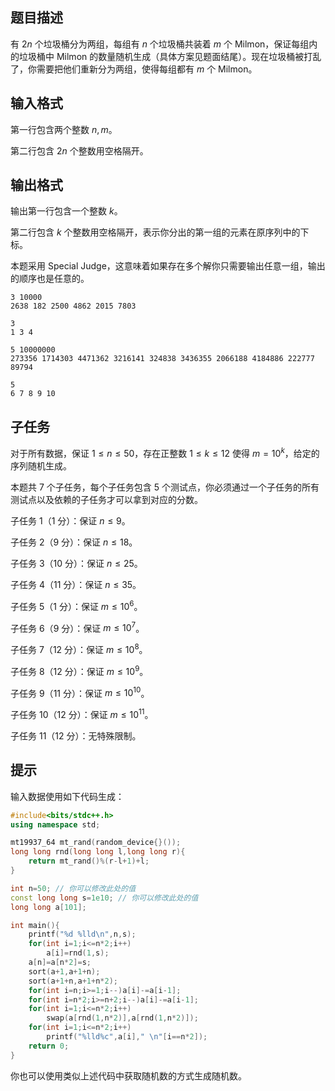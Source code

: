 ## 题目描述

有 $2n$ 个垃圾桶分为两组，每组有 $n$ 个垃圾桶共装着 $m$ 个 Milmon，保证每组内的垃圾桶中 Milmon 的数量随机生成（具体方案见题面结尾）。现在垃圾桶被打乱了，你需要把他们重新分为两组，使得每组都有 $m$ 个 Milmon。

## 输入格式

第一行包含两个整数 $n,m$。

第二行包含 $2n$ 个整数用空格隔开。

## 输出格式

输出第一行包含一个整数 $k$。

第二行包含 $k$ 个整数用空格隔开，表示你分出的第一组的元素在原序列中的下标。

本题采用 Special Judge，这意味着如果存在多个解你只需要输出任意一组，输出的顺序也是任意的。

```input1
3 10000
2638 182 2500 4862 2015 7803
```

```output1
3
1 3 4
```

```input2
5 10000000
273356 1714303 4471362 3216141 324838 3436355 2066188 4184886 222777 89794
```

```output2
5
6 7 8 9 10
```

## 子任务

对于所有数据，保证 $1 \leq n \leq 50$，存在正整数 $1 \leq k \leq 12$ 使得 $m = 10^k$，给定的序列随机生成。

本题共 $7$ 个子任务，每个子任务包含 $5$ 个测试点，你必须通过一个子任务的所有测试点以及依赖的子任务才可以拿到对应的分数。

子任务 1（$1$ 分）：保证 $n \leq 9$。

子任务 2（$9$ 分）：保证 $n \leq 18$。

子任务 3（$10$ 分）：保证 $n \leq 25$。

子任务 4（$11$ 分）：保证 $n \leq 35$。

子任务 5（$1$ 分）：保证 $m \leq 10^6$。

子任务 6（$9$ 分）：保证 $m \leq 10^7$。

子任务 7（$12$ 分）：保证 $m \leq 10^8$。

子任务 8（$12$ 分）：保证 $m \leq 10^9$。

子任务 9（$11$ 分）：保证 $m \leq 10^{10}$。

子任务 10（$12$ 分）：保证 $m \leq 10^{11}$。

子任务 11（$12$ 分）：无特殊限制。

## 提示

输入数据使用如下代码生成：

```cpp
#include<bits/stdc++.h>
using namespace std;

mt19937_64 mt_rand(random_device{}());
long long rnd(long long l,long long r){
    return mt_rand()%(r-l+1)+l;
}

int n=50; // 你可以修改此处的值
const long long s=1e10; // 你可以修改此处的值
long long a[101];

int main(){
    printf("%d %lld\n",n,s);
    for(int i=1;i<=n*2;i++)
        a[i]=rnd(1,s);
    a[n]=a[n*2]=s;
    sort(a+1,a+1+n);
    sort(a+1+n,a+1+n*2);
    for(int i=n;i>=1;i--)a[i]-=a[i-1];
    for(int i=n*2;i>=n+2;i--)a[i]-=a[i-1];
    for(int i=1;i<=n*2;i++)
        swap(a[rnd(1,n*2)],a[rnd(1,n*2)]);
    for(int i=1;i<=n*2;i++)
        printf("%lld%c",a[i]," \n"[i==n*2]);
    return 0;
}
```

你也可以使用类似上述代码中获取随机数的方式生成随机数。
